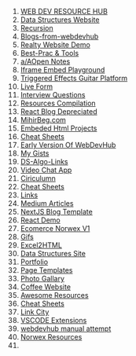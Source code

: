 1.  [WEB DEV RESOURCE HUB](https://web-dev-resource-hub.netlify.app)
2.  [Data Structures
    Website](https://trusting-dijkstra-4d3b17.netlify.app)
3.  [Recursion](https://zen-lamport-5aab2c.netlify.app)
4.  [Blogs-from-webdevhub](https://amazing-hodgkin-33aea6.netlify.app)
5.  [Realty Website Demo](https://angry-fermat-dcf5dd.netlify.app)
6.  [Best-Prac & Tools](https://boring-heisenberg-f425d8.netlify.app)
7.  [a/AOpen Notes](https://clever-bartik-b5ba19.netlify.app)
8.  [Iframe Embed Playground](https://code-playground.netlify.app)
9.  [Triggered Effects Guitar
    Platform](https://condescending-lewin-c96727.netlify.app)
10. [Live Form](https://determined-dijkstra-666766.netlify.app)
11. [Interview
    Questions](https://determined-dijkstra-ee7390.netlify.app)
12. [Resources Compilation](https://eager-northcutt-456076.netlify.app)
13. [React Blog Depreciated](https://ecstatic-jang-593fd1.netlify.app)
14. [MihirBeg.com](https://eloquent-sammet-ba1810.netlify.app)
15. [Embeded Html Projects](https://embedable-content.netlify.app)
16. [Cheat Sheets](https://festive-borg-e4d856.netlify.app)
17. [Early Version Of
    WebDevHub](https://focused-pasteur-0faac8.netlify.app)
18. [My Gists](https://gists42.netlify.app)
19. [DS-Algo-Links](https://gracious-raman-474030.netlify.app)
20. [Video Chat App](https://happy-mestorf-0f8e75.netlify.app)
21. [Ciriculumn](https://hungry-shaw-30d504.netlify.app)
22. [Cheat Sheets](https://inspiring-jennings-d14689.netlify.app)
23. [Links](https://links4242.netlify.app)
24. [Medium Articles](https://modest-booth-4e17df.netlify.app)
25. [NextJS Blog Template](https://modest-torvalds-34afbc.netlify.app)
26. [React Demo](https://modest-varahamihira-772b59.netlify.app)
27. [Ecomerce Norwex V1](https://nervous-swartz-0ab2cc.netlify.app)
28. [Gifs](https://objective-borg-a327cd.netlify.app)
29. [Excel2HTML](https://pedantic-wing-adbf82.netlify.app)
30. [Data Structures Site](https://pensive-meitner-1ea8c4.netlify.app)
31. [Portfolio](https://portfolio42.netlify.app)
32. [Page Templates](https://priceless-shaw-86ccb2.netlify.app)
33. [Photo Gallary](https://quizzical-mcnulty-fa09f2.netlify.app)
34. [Coffee Website](https://relaxed-bhaskara-dc85ec.netlify.app)
35. [Awesome Resources](https://romantic-hamilton-514b79.netlify.app)
36. [Cheat Sheets](https://silly-lichterman-b22b5f.netlify.app)
37. [Link City](https://silly-shirley-ec955e.netlify.app)
38. [VSCODE Extensions](https://stoic-mccarthy-2c335f.netlify.app)
39. [webdevhub manual
    attempt](https://web-dev-resource-hub-manual-deploy.netlify.app)
40. [Norwex Resources](https://wonderful-pasteur-392fbe.netlify.app)
41. [](https://zen-bhabha-bd046f.netlify.app)
